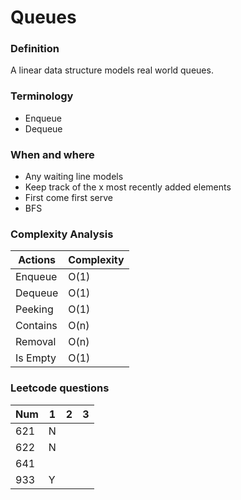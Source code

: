 # Queues

### Definition
A linear data structure models real world queues.

### Terminology
- Enqueue
- Dequeue

### When and where
- Any waiting line models
- Keep track of the x most recently added elements
- First come first serve
- BFS

### Complexity Analysis

| Actions | Complexity |
| --- | --- |
| Enqueue | O(1) |
| Dequeue | O(1) |
| Peeking | O(1) |
| Contains | O(n) |
| Removal | O(n) |
| Is Empty | O(1) |

### Leetcode questions

| Num | 1 | 2 | 3 |
|-----|---|---|---|
| 621 | N |   |   |
| 622 | N |   |   |
| 641 |   |   |   |
| 933 | Y |   |   |
